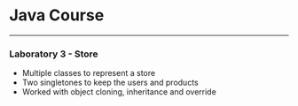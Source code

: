 # Java Course 
---
### Laboratory 3 - Store
- Multiple classes to represent a store
- Two singletones to keep the users and products
- Worked with object cloning, inheritance and override